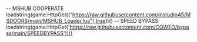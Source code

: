 -- MSHUB COOPERATE
loadstring(game:HttpGet(("https://raw.githubusercontent.com/mstudio45/MSDOORS/main/MSHUB_Loader.lua"),true))()
-- SPEED BYPASS
loadstring(game:HttpGet('https://raw.githubusercontent.com/CQWEO/bypass/main/SPEEDBYPASS'))()
